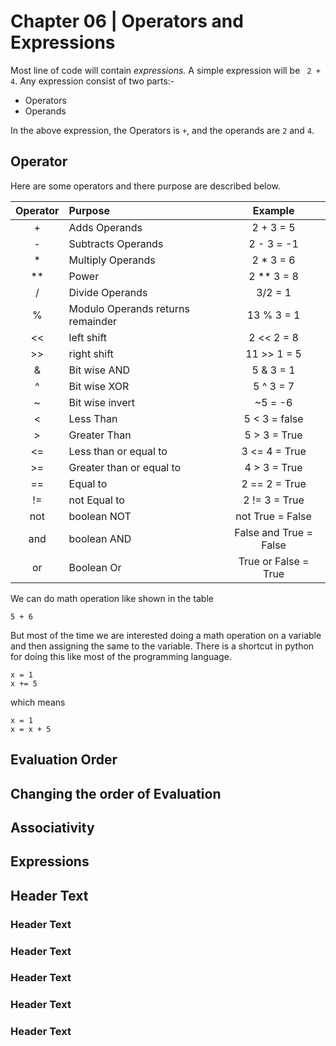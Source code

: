 # Chapter 06 | Operators and Expressions #

Most line of code will contain *expressions.* A simple expression will be ` 2 + 4`. Any expression consist of two parts:-

* Operators 
* Operands

In the above expression, the Operators is `+`, and the operands are `2` and `4`.

## Operator ##

Here are some operators and there purpose are described below.

| Operator |              Purpose              |        Example         |
| :------: | :-------------------------------- | :--------------------: |
|    +     | Adds Operands                     |       2 + 3  = 5       |
|    -     | Subtracts Operands                |       2 - 3 = -1       |
|    *     | Multiply Operands                 |       2 * 3 = 6        |
|    **    | Power                             |       2 ** 3 = 8       |
|    /     | Divide Operands                   |        3/2 = 1         |
|    %     | Modulo Operands returns remainder |       13 % 3 = 1       |
|    <<    | left shift                        |       2 << 2 = 8       |
|    >>    | right shift                       |      11 >> 1 = 5       |
|    &     | Bit wise AND                      |       5 & 3 = 1        |
|    ^     | Bit wise XOR                      |       5 ^ 3 = 7        |
|    ~     | Bit wise invert                   |        ~5 = -6         |
|    <     | Less Than                         |     5 < 3 = false      |
|    >     | Greater Than                      |     5 > 3  = True      |
|    <=    | Less than or equal to             |     3 <= 4 = True      |
|    >=    | Greater than or equal to          |      4 > 3 = True      |
|    ==    | Equal to                          |     2 == 2 = True      |
|    !=    | not Equal to                      |     2 != 3 = True      |
|   not    | boolean NOT                       |    not True = False    |
|   and    | boolean AND                       | False and True = False |
|    or    | Boolean Or                        |  True or False = True  |


We can do math operation like shown in the table

````
5 + 6
````

But most of the time we are interested doing a math operation on a variable and then assigning the same to the variable. There is a shortcut in python for doing this like most of the programming language.

````
x = 1
x += 5
````

which means

````
x = 1
x = x + 5
````

## Evaluation Order ##
## Changing the order of Evaluation ##
## Associativity ##
## Expressions ##

## Header Text ##

### Header Text ###

### Header Text ###
### Header Text ###
### Header Text ###
### Header Text ###









